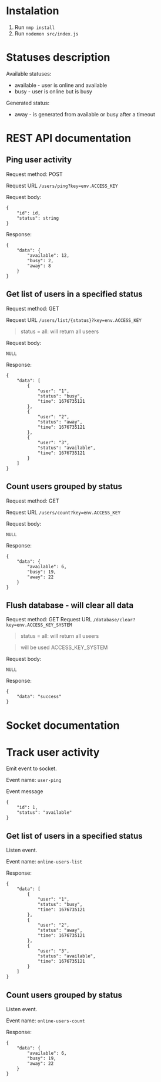 # Instalation 
1. Run ``nmp install``
2. Run ``nodemon src/index.js``

# Statuses description

Available statuses:
- available - user is online and available 
- busy - user is online but is busy

Generated status:
- away - is generated from available or busy after a timeout

# REST API documentation

## Ping user activity

Request method: POST

Request URL ``/users/ping?key=env.ACCESS_KEY``

Request body:
```
{
    "id": id,
    "status": string
}
```

Response:
```
{
    "data": {
        "available": 12,
        "busy": 2,
        "away": 8
    }
}
```

## Get list of users in a specified status

Request method: GET

Request URL ``/users/list/{status}?key=env.ACCESS_KEY``

> status = all: will return all useers

Request body:
```
NULL
```

Response:
```
{
    "data": [
        {
            "user": "1",
            "status": "busy",
            "time": 1676735121
        },
        {
            "user": "2",
            "status": "away",
            "time": 1676735121
        },
        {
            "user": "3",
            "status": "available",
            "time": 1676735121
        }
    ]
}
```

## Count users grouped by status

Request method: GET

Request URL ``/users/count?key=env.ACCESS_KEY``


Request body:
```
NULL
```

Response:
```
{
    "data": {
        "available": 6,
        "busy": 19,
        "away": 22
    }
}
```


## Flush database - will clear all data

Request method: GET
Request URL ``/database/clear?key=env.ACCESS_KEY_SYSTEM``

> status = all: will return all useers

> will be used ACCESS_KEY_SYSTEM

Request body:
```
NULL
```

Response:
```
{
    "data": "success"
}
```

# Socket documentation

# Track user activity

Emit event to socket.

Event name: ``user-ping``

Event message 
```
{
    "id": 1,
    "status": "available"
}
```

## Get list of users in a specified status

Listen event.

Event name: ``online-users-list``

Response:
```
{
    "data": [
        {
            "user": "1",
            "status": "busy",
            "time": 1676735121
        },
        {
            "user": "2",
            "status": "away",
            "time": 1676735121
        },
        {
            "user": "3",
            "status": "available",
            "time": 1676735121
        }
    ]
}
```

## Count users grouped by status

Listen event.

Event name: ``online-users-count``

Response:
```
{
    "data": {
        "available": 6,
        "busy": 19,
        "away": 22
    }
}
```